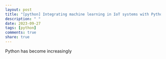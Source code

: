 ```yaml
---
layout: post
title: "[python] Integrating machine learning in IoT systems with Python"
description: " "
date: 2023-09-27
tags: [python]
comments: true
share: true
---
```


Python has become increasingly